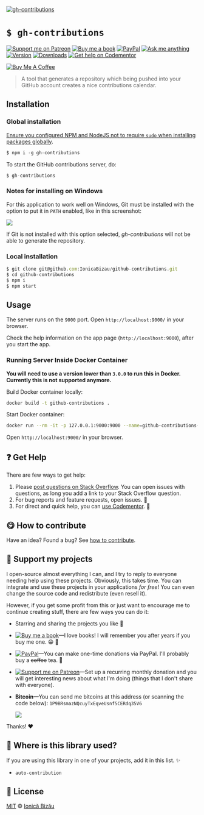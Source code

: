 <!-- Please do not edit this file. Edit the `blah` field in the `package.json` instead. If in doubt, open an issue. -->

[![gh-contributions](http://i.imgur.com/w6nVEgj.png)](#)

# `$ gh-contributions`

 [![Support me on Patreon][badge_patreon]][patreon] [![Buy me a book][badge_amazon]][amazon] [![PayPal][badge_paypal_donate]][paypal-donations] [![Ask me anything](https://img.shields.io/badge/ask%20me-anything-1abc9c.svg)](https://github.com/IonicaBizau/ama) [![Version](https://img.shields.io/npm/v/gh-contributions.svg)](https://www.npmjs.com/package/gh-contributions) [![Downloads](https://img.shields.io/npm/dt/gh-contributions.svg)](https://www.npmjs.com/package/gh-contributions) [![Get help on Codementor](https://cdn.codementor.io/badges/get_help_github.svg)](https://www.codementor.io/johnnyb?utm_source=github&utm_medium=button&utm_term=johnnyb&utm_campaign=github)

<a href="https://www.buymeacoffee.com/H96WwChMy" target="_blank"><img src="https://www.buymeacoffee.com/assets/img/custom_images/yellow_img.png" alt="Buy Me A Coffee"></a>







> A tool that generates a repository which being pushed into your GitHub account creates a nice contributions calendar.





















## Installation

### Global installation


[Ensure you configured NPM and NodeJS not to require `sudo` when installing packages globally](https://github.com/IonicaBizau/dotfiles#npm-config).

```js
$ npm i -g gh-contributions
```


To start the GitHub contributions server, do:

```js
$ gh-contributions
```

### Notes for installing on Windows


For this application to work well on Windows, Git must be installed with the option to put it in `PATH` enabled, like in this screenshot:

![](http://i.imgur.com/UOkx35j.png "")


If Git is not installed with this option selected, *gh-contributions* will not be able to generate the repository.

### Local installation

```js
$ git clone git@github.com:IonicaBizau/github-contributions.git
$ cd github-contributions
$ npm i
$ npm start
```

## Usage


The server runs on the `9000` port. Open `http://localhost:9000/` in your browser.

Check the help information on the app page (`http://localhost:9000`), after you start the app.

### Running Server Inside Docker Container


**You will need to use a version lower than `3.0.0` to run this in Docker. Currently this is not supported anymore.**


Build Docker container locally:

```sh
docker build -t github-contributions .
```


Start Docker container:

```sh
docker run --rm -it -p 127.0.0.1:9000:9000 --name=github-contributions-server github-contributions
```


Open `http://localhost:9000/` in your browser.

















## :question: Get Help

There are few ways to get help:



 1. Please [post questions on Stack Overflow](https://stackoverflow.com/questions/ask). You can open issues with questions, as long you add a link to your Stack Overflow question.
 2. For bug reports and feature requests, open issues. :bug:
 3. For direct and quick help, you can [use Codementor](https://www.codementor.io/johnnyb). :rocket:
















## :yum: How to contribute
Have an idea? Found a bug? See [how to contribute][contributing].


## :sparkling_heart: Support my projects
I open-source almost everything I can, and I try to reply to everyone needing help using these projects. Obviously,
this takes time. You can integrate and use these projects in your applications *for free*! You can even change the source code and redistribute (even resell it).

However, if you get some profit from this or just want to encourage me to continue creating stuff, there are few ways you can do it:


 - Starring and sharing the projects you like :rocket:
 - [![Buy me a book][badge_amazon]][amazon]—I love books! I will remember you after years if you buy me one. :grin: :book:
 - [![PayPal][badge_paypal]][paypal-donations]—You can make one-time donations via PayPal. I'll probably buy a ~~coffee~~ tea. :tea:
 - [![Support me on Patreon][badge_patreon]][patreon]—Set up a recurring monthly donation and you will get interesting news about what I'm doing (things that I don't share with everyone).
 - **Bitcoin**—You can send me bitcoins at this address (or scanning the code below): `1P9BRsmazNQcuyTxEqveUsnf5CERdq35V6`

    ![](https://i.imgur.com/z6OQI95.png)


Thanks! :heart:
















## :dizzy: Where is this library used?
If you are using this library in one of your projects, add it in this list. :sparkles:

 - `auto-contribution`











## :scroll: License

[MIT][license] © [Ionică Bizău][website]






[license]: /LICENSE
[website]: https://ionicabizau.net
[contributing]: /CONTRIBUTING.md
[docs]: /DOCUMENTATION.md
[badge_patreon]: https://ionicabizau.github.io/badges/patreon.svg
[badge_amazon]: https://ionicabizau.github.io/badges/amazon.svg
[badge_paypal]: https://ionicabizau.github.io/badges/paypal.svg
[badge_paypal_donate]: https://ionicabizau.github.io/badges/paypal_donate.svg
[patreon]: https://www.patreon.com/ionicabizau
[amazon]: http://amzn.eu/hRo9sIZ
[paypal-donations]: https://www.paypal.com/cgi-bin/webscr?cmd=_s-xclick&hosted_button_id=RVXDDLKKLQRJW
